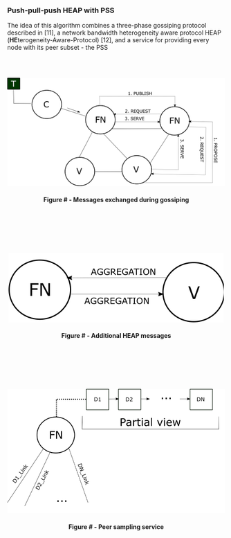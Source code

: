 ### Push-pull-push HEAP with PSS

The idea of this algorithm combines a three-phase gossiping protocol described in [11], a network bandwidth heterogeneity aware protocol HEAP (**HE**terogeneity-Aware-Protocol)  [12], and a service for providing every node with its peer subset - the PSS

<br/><br/>
<div align='center'> 
<img src="https://github.com/lukamiletic95/papers/blob/algorithm3/images/fig15.png" />
	<h4>Figure # - Messages exchanged during gossiping</h4>
</div>
<br/><br/>


<br/><br/>
<div align='center'> 
<img src="https://github.com/lukamiletic95/papers/blob/algorithm3/images/fig16.png" />
	<h4>Figure # - Additional HEAP messages</h4>
</div>
<br/><br/>


<br/><br/>
<div align='center'> 
<img src="https://github.com/lukamiletic95/papers/blob/algorithm3/images/fig17.png" />
	<h4>Figure # - Peer sampling service</h4>
</div>
<br/><br/>
<!--stackedit_data:
eyJoaXN0b3J5IjpbMTM0Mjc5NzY0OCwxMDI5NjgwMjg3LDEyOT
gwOTM5NzRdfQ==
-->
